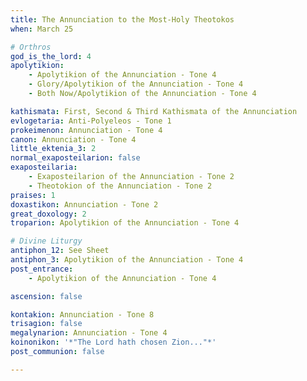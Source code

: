 ```yaml
---
title: The Annunciation to the Most-Holy Theotokos
when: March 25

# Orthros
god_is_the_lord: 4
apolytikion:
    - Apolytikion of the Annunciation - Tone 4
    - Glory/Apolytikion of the Annunciation - Tone 4
    - Both Now/Apolytikion of the Annunciation - Tone 4

kathismata: First, Second & Third Kathismata of the Annunciation
evlogetaria: Anti-Polyeleos - Tone 1
prokeimenon: Annunciation - Tone 4
canon: Annunciation - Tone 4
little_ektenia_3: 2
normal_exaposteilarion: false
exaposteilaria:
    - Exaposteilarion of the Annunciation - Tone 2
    - Theotokion of the Annunciation - Tone 2
praises: 1
doxastikon: Annunciation - Tone 2
great_doxology: 2
troparion: Apolytikion of the Annunciation - Tone 4

# Divine Liturgy
antiphon_12: See Sheet
antiphon_3: Apolytikion of the Annunciation - Tone 4
post_entrance:
    - Apolytikion of the Annunciation - Tone 4

ascension: false

kontakion: Annunciation - Tone 8
trisagion: false
megalynarion: Annunciation - Tone 4
koinonikon: '*"The Lord hath chosen Zion..."*'
post_communion: false

---
```


